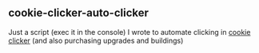 ## cookie-clicker-auto-clicker

Just a script (exec it in the console) I wrote to automate clicking in [cookie clicker](https://orteil.dashnet.org/cookieclicker/) (and also purchasing upgrades and buildings)